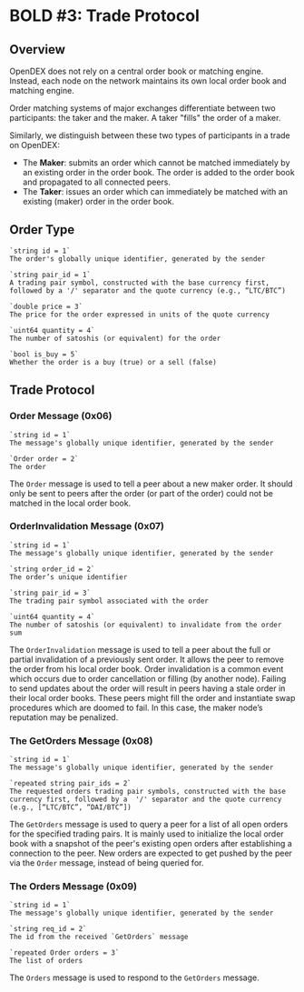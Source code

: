 # BOLD #3: Trade Protocol

## Overview

OpenDEX does not rely on a central order book or matching engine. Instead, each node on the network maintains its own local order book and matching engine.

Order matching systems of major exchanges differentiate between two participants: the taker and the maker. A taker "fills" the order of a maker. 

Similarly, we distinguish between these two types of participants in a trade on OpenDEX:

* The **Maker**: submits an order which cannot be matched immediately by an existing order in the order book. The order is added to the order book and propagated to all connected peers. 
* The **Taker**: issues an order which can immediately be matched with an existing (maker) order in the order book.

## Order Type

	`string id = 1`
	The order's globally unique identifier, generated by the sender 

    `string pair_id = 1`
    A trading pair symbol, constructed with the base currency first, followed by a '/' separator and the quote currency (e.g., “LTC/BTC”)

    `double price = 3`
    The price for the order expressed in units of the quote currency

    `uint64 quantity = 4`
    The number of satoshis (or equivalent) for the order

    `bool is_buy = 5`
    Whether the order is a buy (true) or a sell (false)

## Trade Protocol
### Order Message (0x06)

    `string id = 1`
	The message's globally unique identifier, generated by the sender 

	`Order order = 2`
	The order

The `Order` message is used to tell a peer about a new maker order. It should only be sent to peers after the order (or part of the order) could not be matched in the local order book.

### OrderInvalidation Message (0x07)

	`string id = 1`
	The message's globally unique identifier, generated by the sender 

    `string order_id = 2`
    The order’s unique identifier

    `string pair_id = 3`
    The trading pair symbol associated with the order

    `uint64 quantity = 4`
    The number of satoshis (or equivalent) to invalidate from the order sum

The `OrderInvalidation` message is used to tell a peer about the full or partial invalidation of a previously sent order. It allows the peer to remove the order from his local order book. Order invalidation is a common event which occurs due to order cancellation or filling (by another node). Failing to send updates about the order will result in peers having a stale order in their local order books. These peers might fill the order and instantiate swap procedures which are doomed to fail. In this case, the maker node’s reputation may be penalized. 

### The GetOrders Message (0x08)

	`string id = 1`
	The message's globally unique identifier, generated by the sender 

    `repeated string pair_ids = 2`
    The requested orders trading pair symbols, constructed with the base currency first, followed by a  '/' separator and the quote currency (e.g., [“LTC/BTC”, “DAI/BTC”])

The `GetOrders` message is used to query a peer for a list of all open orders for the specified trading pairs. It is mainly used to initialize the local order book with a snapshot of the peer's existing open orders after establishing a connection to the peer. New orders are expected to get pushed by the peer via the `Order` message, instead of being queried for. 

### The Orders Message (0x09)

	`string id = 1`
	The message's globally unique identifier, generated by the sender 

    `string req_id = 2`
    The id from the received `GetOrders` message

    `repeated Order orders = 3`
    The list of orders

The `Orders` message is used to respond to the `GetOrders` message.
